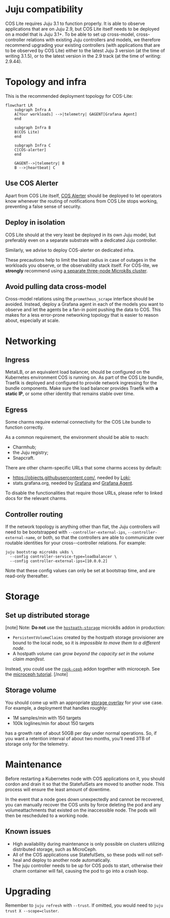 # Juju compatibility

COS Lite requires Juju 3.1 to function properly. It is able to observe applications that are on Juju 2.9, but COS Lite itself needs to be deployed on a model that is Juju 3.1+. To be able to set up cross-model, cross-controller relations with existing Juju controllers and models, we therefore recommend upgrading your existing controllers (with applications that are to be observed by COS Lite) either to the latest Juju 3 version (at the time of writing 3.1.5), or to the latest version in the 2.9 track (at the time of writing: 2.9.44).

# Topology and infra

This is the recommended deployment topology for COS-Lite:

```{mermaid}
flowchart LR
    subgraph Infra A
    A[Your workloads] -->|telemetry| GAGENT[Grafana Agent]
    end
    
    subgraph Infra B
    B(COS Lite)
    end

    subgraph Infra C
    C[COS-alerter]
    end

    GAGENT-->|telemetry| B
    B -->|heartbeat| C
```    

## Use COS Alerter
Apart from COS Lite itself, [COS Alerter](https://github.com/canonical/cos-alerter) should be deployed to let operators know whenever the routing of notifications from COS Lite stops working, preventing a false sense of security.


## Deploy in isolation
COS Lite should at the very least be deployed in its own Juju model, but preferably even on a separate substrate with a dedicated Juju controller.

Similarly, we advise to deploy COS-alerter on dedicated infra.

These precautions help to limit the blast radius in case of outages in the workloads you observe, or the observability stack itself. For COS-lite, we **strongly** recommend using [a separate three-node Microk8s cluster](https://microk8s.io/docs/high-availability).


## Avoid pulling data cross-model

Cross-model relations using the `prometheus_scrape` interface should be avoided. Instead, deploy a Grafana agent in each of the models you want to observe and let the agents be a fan-in point pushing the data to COS. This makes for a less error-prone networking topology that is easier to reason about, especially at scale.

# Networking

## Ingress

MetalLB, or an equivalent load balancer, should be configured on the Kubernetes environment COS is running on. As part of the COS Lite bundle, Traefik is deployed and configured to provide network ingressing for the bundle components. Make sure the load balancer provides Traefik with **a static IP**, or some other identity that remains stable over time.

## Egress
Some charms require external connectivity for the COS Lite bundle to function correctly.

As a common requirement, the environment should be able to reach:
* Charmhub;
* the Juju registry;
* Snapcraft.

There are other charm-specific URLs that some charms access by default:
* https://objects.githubusercontent.com/, needed by [Loki](https://charmhub.io/loki-k8s#network-requirements-9);
* stats.grafana.org, needed by [Grafana](https://charmhub.io/grafana-k8s/docs/network-requirements) and [Grafana Agent](https://charmhub.io/grafana-agent-k8s#network-requirements-5).

To disable the functionalities that require those URLs, please refer to linked docs for the relevant charms.

## Controller routing

If the network topology is anything other than flat, the Juju controllers will need to be bootstrapped with `--controller-external-ips`, `--controller-external-name`, or both, so that the controllers are able to communicate over routable identities for your cross--controller relations. For example:

```
juju bootstrap microk8s uk8s \
  --config controller-service-type=loadbalancer \
  --config controller-external-ips=[10.0.0.2]
```

Note that these config values can only be set at bootstrap time, and are read-only thereafter.

# Storage

## Set up distributed storage
[note]
Note: **Do not** use the [`hostpath-storage`](https://microk8s.io/docs/addon-hostpath-storage) microk8s addon in production:
 * `PersistentVolumeClaims` created by the hostpath storage provisioner are bound to the local node, so it is *impossible to move them to a different node*.
 * A hostpath volume can *grow beyond the capacity set in the volume claim manifest*.

Instead, you could use the [`rook-ceph`](https://microk8s.io/docs/addon-rook-ceph) addon together with microceph. See the [microceph tutorial](https://charmhub.io/cos-lite/docs/tutorials/distributed-storage?channel=latest/edge).
[/note]

## Storage volume

You should come up with an appropriate [storage overlay](https://github.com/canonical/cos-lite-bundle/blob/main/overlays/storage-small-overlay.yaml) for your use case. For example, a deployment that handles roughly:

- 1M samples/min with 150 targets
- 100k loglines/min for about 150 targets

has a growth rate of about 50GB per day under normal operations. So, if you want a retention interval of about two months, you’ll need 3TB of storage only for the telemetry.

# Maintenance
Before restarting a Kubernetes node with COS applications on it, you should cordon and drain it so that the StatefulSets are moved to another node. This process will ensure the least amount of downtime.

In the event that a node goes down unexpectedly and cannot be recovered, you can manually recover the COS units by force deleting the pod and any volumeattachments that existed on the inaccessible node. The pods will then be rescheduled to a working node.

## Known issues
- High availability during maintenance is only possible on clusters utilizing distributed storage, such as MicroCeph.
- All of the COS applications use StatefulSets, so these pods will not self-heal and deploy to another node automatically.
- The juju controller needs to be up for COS pods to start, otherwise their charm container will fail, causing the pod to go into a crash loop.

# Upgrading
Remember to `juju refresh` with `--trust`. If omitted, you would need to `juju trust X --scope=cluster`.